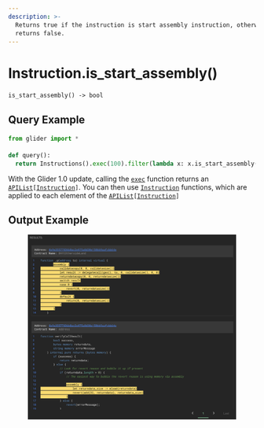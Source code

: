 ```yaml
---
description: >-
  Returns true if the instruction is start assembly instruction, otherwise
  returns false.
---
```


# Instruction.is\_start\_assembly()

`is_start_assembly() -> bool`

## Query Example

```python
from glider import *

def query():
  return Instructions().exec(100).filter(lambda x: x.is_start_assembly())
```

With the Glider 1.0 update, calling the [`exec`](../instructions/instructions.exec.md) function returns an [`APIList`](../iterables/apilist.md)`[`[`Instruction`](./)`]`. You can then use [`Instruction`](./) functions, which are applied to each element of the [`APIList`](../iterables/apilist.md)`[`[`Instruction`](./)`]`

## Output Example

<figure><img src="../../.gitbook/assets/image (201).png" alt=""><figcaption></figcaption></figure>

